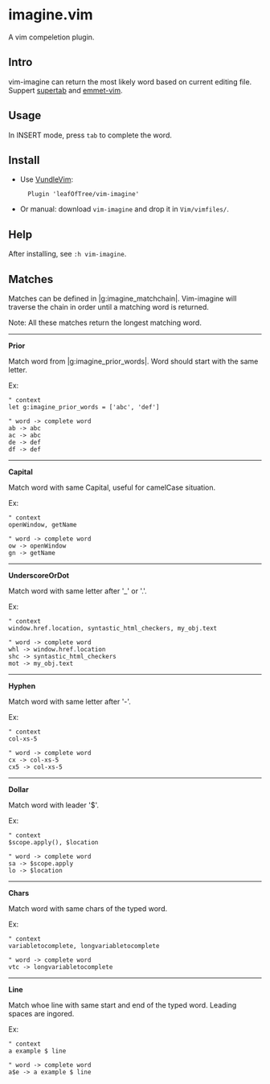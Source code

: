 # imagine.vim
A vim compeletion plugin.

## Intro

vim-imagine can return the most likely word based on current editing file. Suppert [supertab](https://github.com/ervandew/supertab) and [emmet-vim](https://github.com/mattn/emmet-vim).

## Usage

In INSERT mode, press `tab` to complete the word.

## Install

- Use [VundleVim](https://github.com/VundleVim/Vundle.vim): 

        Plugin 'leafOfTree/vim-imagine'

- Or manual: download `vim-imagine` and drop it in `Vim/vimfiles/`.

## Help 
After installing, see `:h vim-imagine`.

## Matches

Matches can be defined in |g:imagine_matchchain|. Vim-imagine will traverse the chain in order until a matching word is returned.

Note: All these matches return the longest matching word.

---------------------------------------------------------------------------

**Prior**                                           

Match word from |g:imagine_prior_words|. Word should start with the same
letter.

Ex:

    " context
    let g:imagine_prior_words = ['abc', 'def']

    " word -> complete word
    ab -> abc
    ac -> abc
    de -> def
    df -> def

---------------------------------------------------------------------------

**Capital**                                         

Match word with same Capital, useful for camelCase situation.

Ex:

    " context
    openWindow, getName

    " word -> complete word
    ow -> openWindow
    gn -> getName
    

---------------------------------------------------------------------------

**UnderscoreOrDot**                                 

Match word with same letter after '_' or '.'.

Ex:

    " context
    window.href.location, syntastic_html_checkers, my_obj.text

    " word -> complete word
    whl -> window.href.location
    shc -> syntastic_html_checkers
    mot -> my_obj.text

---------------------------------------------------------------------------

**Hyphen**                                          

Match word with same letter after '-'.

Ex:

    " context
    col-xs-5

    " word -> complete word
    cx -> col-xs-5
    cx5 -> col-xs-5

---------------------------------------------------------------------------

**Dollar**                                          

Match word with leader '$'.

Ex:

    " context
    $scope.apply(), $location

    " word -> complete word
    sa -> $scope.apply
    lo -> $location

---------------------------------------------------------------------------

**Chars**                                           

Match word with same chars of the typed word.

Ex:

    " context
    variabletocomplete, longvariabletocomplete

    " word -> complete word
    vtc -> longvariabletocomplete

---------------------------------------------------------------------------

**Line**                                            

Match whoe line with same start and end of the typed word. Leading spaces 
are ingored.

Ex:

    " context
    a example $ line

    " word -> complete word
    a$e -> a example $ line
